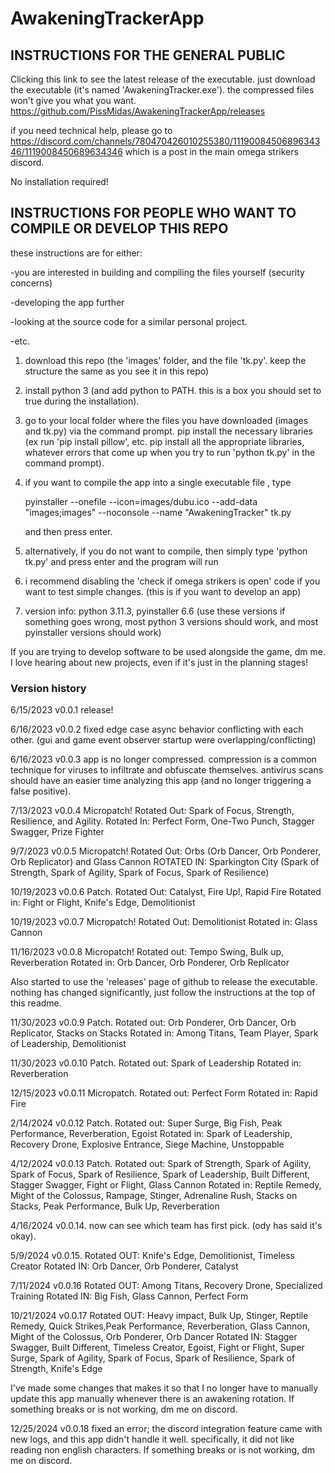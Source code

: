 # AwakeningTrackerApp

## INSTRUCTIONS FOR THE GENERAL PUBLIC

Clicking this link to see the latest release of the executable. just download the executable (it's named 'AwakeningTracker.exe'). the compressed files won't give you what you want.
https://github.com/PissMidas/AwakeningTrackerApp/releases

if you need technical help, please go to https://discord.com/channels/780470426010255380/1119008450689634346/1119008450689634346 which is a post in the main omega strikers discord.

No installation required!

## INSTRUCTIONS FOR PEOPLE WHO WANT TO COMPILE OR DEVELOP THIS REPO
these instructions are for either:

-you are interested in building and compiling the files yourself (security concerns)

-developing the app further

-looking at the source code for a similar personal project.

-etc.

1. download this repo (the 'images' folder, and the file 'tk.py'. keep the structure the same as you see it in this repo)
2. install python 3 (and add python to PATH. this is a box you should set to true during the installation).
3. go to your local folder where the files you have downloaded (images and tk.py) via the command prompt. pip install the necessary libraries (ex run 'pip install pillow', etc. pip install all the appropriate libraries, whatever errors that come up when you try to run 'python tk.py' in the command prompt).
4. if you want to compile the app into a single executable file , type
   
   pyinstaller --onefile --icon=images/dubu.ico --add-data "images;images" --noconsole --name "AwakeningTracker" tk.py

   and then press enter.

5. alternatively, if you do not want to compile, then simply type 'python tk.py' and press enter and the program will run
6. i recommend disabling the 'check if omega strikers is open' code if you want to test simple changes. (this is if you want to develop an app)

7. version info: python 3.11.3,  pyinstaller 6.6 (use these versions if something goes wrong, most python 3 versions should work, and most pyinstaller versions should work)

   
If you are trying to develop software to be used alongside the game, dm me. I love hearing about new projects, even if it's just in the planning stages!

### Version history
6/15/2023 v0.0.1 release!

6/16/2023 v0.0.2 fixed edge case async behavior conflicting with each other. (gui and game event observer startup were overlapping/conflicting)

6/16/2023 v0.0.3 app is no longer compressed. compression is a common technique for viruses to infiltrate and obfuscate themselves. antivirus scans should have an easier time analyzing this app (and no longer triggering a false positive).

7/13/2023 v0.0.4 Micropatch! Rotated Out: Spark of Focus, Strength, Resilience, and Agility. Rotated In: Perfect Form, One-Two Punch, Stagger Swagger, Prize Fighter

9/7/2023 v0.0.5 Micropatch! Rotated Out: Orbs (Orb Dancer, Orb Ponderer, Orb Replicator) and Glass Cannon
ROTATED IN: Sparkington City (Spark of Strength, Spark of Agility, Spark of Focus, Spark of Resilience)

10/19/2023 v0.0.6 Patch. Rotated Out: Catalyst, Fire Up!, Rapid Fire
Rotated in: Fight or Flight, Knife's Edge, Demolitionist

10/19/2023 v0.0.7 Micropatch! Rotated Out: Demolitionist
Rotated in: Glass Cannon

11/16/2023 v0.0.8 Micropatch! Rotated out: Tempo Swing, Bulk up, Reverberation
Rotated in: Orb Dancer, Orb Ponderer, Orb Replicator

Also started to use the 'releases' page of github to release the executable. nothing has changed significantly, just follow the instructions at the top of this readme.

11/30/2023 v0.0.9 Patch. Rotated out: Orb Ponderer, Orb Dancer,  Orb Replicator, Stacks on Stacks 
Rotated in: Among Titans, Team Player, Spark of Leadership, Demolitionist

11/30/2023 v0.0.10 Patch. Rotated out: Spark of Leadership
Rotated in: Reverberation

12/15/2023 v0.0.11 Micropatch. Rotated out: Perfect Form
Rotated in: Rapid Fire

2/14/2024 v0.0.12 Patch. Rotated out: Super Surge, Big Fish, Peak Performance, Reverberation, Egoist
Rotated in: Spark of Leadership, Recovery Drone, Explosive Entrance, Siege Machine, Unstoppable


4/12/2024 v0.0.13 Patch. Rotated out: Spark of Strength, Spark of Agility, Spark of Focus, Spark of Resilience, Spark of Leadership, Built Different, Stagger Swagger, Fight or Flight, Glass Cannon
Rotated in: Reptile Remedy, Might of the Colossus, Rampage, Stinger, Adrenaline Rush, Stacks on Stacks, Peak Performance, Bulk Up, Reverberation

4/16/2024 v0.0.14. now can see which team has first pick. (ody has said it's okay).

5/9/2024 v0.0.15. 
Rotated OUT: Knife's Edge, Demolitionist, Timeless Creator
Rotated IN: Orb Dancer, Orb Ponderer, Catalyst

7/11/2024 v0.0.16
Rotated OUT: Among Titans, Recovery Drone, Specialized Training
Rotated IN: Big Fish, Glass Cannon, Perfect Form

10/21/2024 v0.0.17
Rotated OUT: Heavy impact, Bulk Up, Stinger, Reptile Remedy, Quick Strikes,Peak Performance, Reverberation, Glass Cannon, Might of the Colossus, Orb Ponderer, Orb Dancer
Rotated IN: Stagger Swagger, Built Different, Timeless Creator, Egoist, Fight or Flight, Super Surge, Spark of Agility, Spark of Focus, Spark of Resilience, Spark of Strength, Knife's Edge

I've made some changes that makes it so that I no longer have to manually update this app manually whenever there is an awakening rotation.
If something breaks or is not working, dm me on discord.

12/25/2024 v0.0.18
fixed an error; the discord integration feature came with new logs, and this app didn't handle it well. specifically, it did not like reading non english characters.
If something breaks or is not working, dm me on discord.
